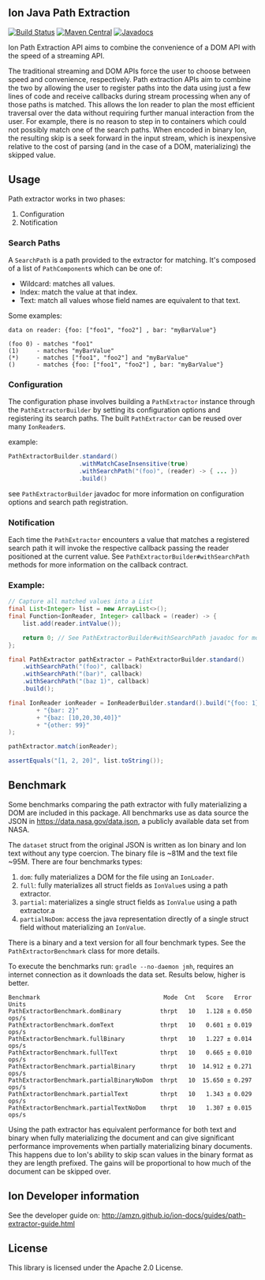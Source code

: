 ## Ion Java Path Extraction

[![Build Status](https://travis-ci.org/amzn/ion-java-path-extraction.svg?branch=master)](https://travis-ci.org/amzn/ion-java-path-extraction)
[![Maven Central](https://maven-badges.herokuapp.com/maven-central/software.amazon.ion/ion-java-path-extraction/badge.svg)](https://maven-badges.herokuapp.com/maven-central/software.amazon.ion/ion-java-path-extraction)
[![Javadocs](https://www.javadoc.io/badge/software.amazon.ion/ion-java-path-extraction.svg)](https://www.javadoc.io/doc/software.amazon.ion/ion-java-path-extraction)

Ion Path Extraction API aims to combine the convenience of a DOM API with the speed of a streaming API.

The traditional streaming and DOM APIs force the user to choose between speed and convenience, respectively.
Path extraction APIs aim to combine the two by allowing the user to register paths into the data using just a
few lines of code and receive callbacks during stream processing when any of those paths is matched. This allows
the Ion reader to plan the most efficient traversal over the data without requiring further manual interaction
from the user. For example, there is no reason to step in to containers which could not possibly match one of
the search paths. When encoded in binary Ion, the resulting skip is a seek forward in the input stream, which
is inexpensive relative to the cost of parsing (and in the case of a DOM, materializing) the skipped value.

## Usage
Path extractor works in two phases:
1. Configuration
2. Notification

### Search Paths
A `SearchPath` is a path provided to the extractor for matching. It's composed of a list of `PathComponent`s
which can be one of:
* Wildcard: matches all values.
* Index: match the value at that index.
* Text: match all values whose field names are equivalent to that text.

Some examples:
```
data on reader: {foo: ["foo1", "foo2"] , bar: "myBarValue"}

(foo 0) - matches "foo1"
(1)     - matches "myBarValue"
(*)     - matches ["foo1", "foo2"] and "myBarValue"
()      - matches {foo: ["foo1", "foo2"] , bar: "myBarValue"}
```

### Configuration
The configuration phase involves building a `PathExtractor` instance through the `PathExtractorBuilder` by setting its
configuration options and registering its search paths. The built `PathExtractor` can be reused over many `IonReader`s.

example:

```java
PathExtractorBuilder.standard()
                    .withMatchCaseInsensitive(true)
                    .withSearchPath("(foo)", (reader) -> { ... })
                    .build()
```

see `PathExtractorBuilder` javadoc for more information on configuration options and search path registration.

### Notification
Each time the `PathExtractor` encounters a value that matches a registered search path it will invoke the respective
callback passing the reader positioned at the current value. See `PathExtractorBuilder#withSearchPath` methods for more
information on the callback contract.

### Example:

```java
// Capture all matched values into a List
final List<Integer> list = new ArrayList<>();
final Function<IonReader, Integer> callback = (reader) -> {
    list.add(reader.intValue());

    return 0; // See PathExtractorBuilder#withSearchPath javadoc for more details on the callback contract
};

final PathExtractor pathExtractor = PathExtractorBuilder.standard()
    .withSearchPath("(foo)", callback)
    .withSearchPath("(bar)", callback)
    .withSearchPath("(baz 1)", callback)
    .build();

final IonReader ionReader = IonReaderBuilder.standard().build("{foo: 1}"
        + "{bar: 2}"
        + "{baz: [10,20,30,40]}"
        + "{other: 99}"
);

pathExtractor.match(ionReader);

assertEquals("[1, 2, 20]", list.toString());
```

## Benchmark

Some benchmarks comparing the path extractor with fully materializing a DOM are included in this package. All benchmarks
use as data source the JSON in https://data.nasa.gov/data.json, a publicly available data set from NASA.

The `dataset` struct from the original JSON is written as Ion binary and Ion text without any type coercion. The
binary file is ~81M and the text file ~95M. There are four benchmarks types:
1. `dom`: fully materializes a DOM for the file using an `IonLoader`.
1. `full`: fully materializes all struct fields as `IonValue`s using a path extractor.
1. `partial`: materializes a single struct fields as `IonValue` using a path extractor.a
1. `partialNoDom`: access the java representation directly of a single struct field without materializing an `IonValue`.

There is a binary and a text version for all four benchmark types. See the `PathExtractorBenchmark` class for
more details.

To execute the benchmarks run: `gradle --no-daemon jmh`, requires an internet connection as it downloads the data set.
Results below, higher is better.

```
Benchmark                                   Mode  Cnt   Score   Error  Units
PathExtractorBenchmark.domBinary           thrpt   10   1.128 ± 0.050  ops/s
PathExtractorBenchmark.domText             thrpt   10   0.601 ± 0.019  ops/s
PathExtractorBenchmark.fullBinary          thrpt   10   1.227 ± 0.014  ops/s
PathExtractorBenchmark.fullText            thrpt   10   0.665 ± 0.010  ops/s
PathExtractorBenchmark.partialBinary       thrpt   10  14.912 ± 0.271  ops/s
PathExtractorBenchmark.partialBinaryNoDom  thrpt   10  15.650 ± 0.297  ops/s
PathExtractorBenchmark.partialText         thrpt   10   1.343 ± 0.029  ops/s
PathExtractorBenchmark.partialTextNoDom    thrpt   10   1.307 ± 0.015  ops/s
```

Using the path extractor has equivalent performance for both text and binary when fully materializing the document and
can give significant performance improvements when partially materializing binary documents. This happens due to Ion's
ability to skip scan values in the binary format as they are length prefixed. The gains will be proportional to how
much of the document can be skipped over.

## Ion Developer information
See the developer guide on: http://amzn.github.io/ion-docs/guides/path-extractor-guide.html

## License
This library is licensed under the Apache 2.0 License.

